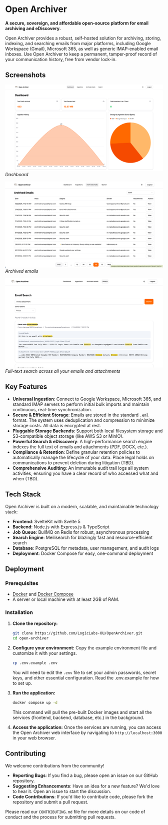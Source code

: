# Open Archiver

**A secure, sovereign, and affordable open-source platform for email archiving and eDiscovery.**

Open Archiver provides a robust, self-hosted solution for archiving, storing, indexing, and searching emails from major platforms, including Google Workspace (Gmail), Microsoft 365, as well as generic IMAP-enabled email inboxes. Use Open Archiver to keep a permanent, tamper-proof record of your communication history, free from vendor lock-in.

## Screenshots

![Open Archiver Preview](assets/screenshots/dashboard.png)
_Dashboard_

![Open Archiver Preview](assets/screenshots/archived-emails.png)
_Archived emails_

![Open Archiver Preview](assets/screenshots/search.png)
_Full-text search across all your emails and attachments_

## Key Features

-   **Universal Ingestion**: Connect to Google Workspace, Microsoft 365, and standard IMAP servers to perform initial bulk imports and maintain continuous, real-time synchronization.
-   **Secure & Efficient Storage**: Emails are stored in the standard `.eml` format. The system uses deduplication and compression to minimize storage costs. All data is encrypted at rest.
-   **Pluggable Storage Backends**: Support both local filesystem storage and S3-compatible object storage (like AWS S3 or MinIO).
-   **Powerful Search & eDiscovery**: A high-performance search engine indexes the full text of emails and attachments (PDF, DOCX, etc.).
-   **Compliance & Retention**: Define granular retention policies to automatically manage the lifecycle of your data. Place legal holds on communications to prevent deletion during litigation (TBD).
-   **Comprehensive Auditing**: An immutable audit trail logs all system activities, ensuring you have a clear record of who accessed what and when (TBD).

## Tech Stack

Open Archiver is built on a modern, scalable, and maintainable technology stack:

-   **Frontend**: SvelteKit with Svelte 5
-   **Backend**: Node.js with Express.js & TypeScript
-   **Job Queue**: BullMQ on Redis for robust, asynchronous processing
-   **Search Engine**: Meilisearch for blazingly fast and resource-efficient search
-   **Database**: PostgreSQL for metadata, user management, and audit logs
-   **Deployment**: Docker Compose for easy, one-command deployment

## Deployment

### Prerequisites

-   [Docker](https://docs.docker.com/get-docker/) and [Docker Compose](https://docs.docker.com/compose/install/)
-   A server or local machine with at least 2GB of RAM.

### Installation

1.  **Clone the repository:**

    ```bash
    git clone https://github.com/LogicLabs-OU/OpenArchiver.git
    cd open-archiver
    ```

2.  **Configure your environment:**
    Copy the example environment file and customize it with your settings.

    ```bash
    cp .env.example .env
    ```

    You will need to edit the `.env` file to set your admin passwords, secret keys, and other essential configuration. Read the .env.example for how to set up.

3.  **Run the application:**

    ```bash
    docker compose up -d
    ```

    This command will pull the pre-built Docker images and start all the services (frontend, backend, database, etc.) in the background.

4.  **Access the application:**
    Once the services are running, you can access the Open Archiver web interface by navigating to `http://localhost:3000` in your web browser.

## Contributing

We welcome contributions from the community!

-   **Reporting Bugs**: If you find a bug, please open an issue on our GitHub repository.
-   **Suggesting Enhancements**: Have an idea for a new feature? We'd love to hear it. Open an issue to start the discussion.
-   **Code Contributions**: If you'd like to contribute code, please fork the repository and submit a pull request.

Please read our `CONTRIBUTING.md` file for more details on our code of conduct and the process for submitting pull requests.
